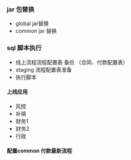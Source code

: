 ### jar 包替换
* global jar替换
* common jar 替换
### sql 脚本执行
* 线上流程流程配置表 备份 （合同、付款配置表） 
* staging 流程配置表准备 
* 执行脚本
#### 上线应用
* 风控
* 补填
* 财务1 
* 财务2
* 行政
#### 配置common 付款最新流程
 
